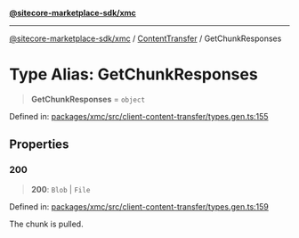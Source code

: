 [**@sitecore-marketplace-sdk/xmc**](../../../../README.md)

***

[@sitecore-marketplace-sdk/xmc](../../../../README.md) / [ContentTransfer](../README.md) / GetChunkResponses

# Type Alias: GetChunkResponses

> **GetChunkResponses** = `object`

Defined in: [packages/xmc/src/client-content-transfer/types.gen.ts:155](https://github.com/Sitecore/marketplace-sdk/blob/main/packages/xmc/src/client-content-transfer/types.gen.ts#L155)

## Properties

### 200

> **200**: `Blob` \| `File`

Defined in: [packages/xmc/src/client-content-transfer/types.gen.ts:159](https://github.com/Sitecore/marketplace-sdk/blob/main/packages/xmc/src/client-content-transfer/types.gen.ts#L159)

The chunk is pulled.

